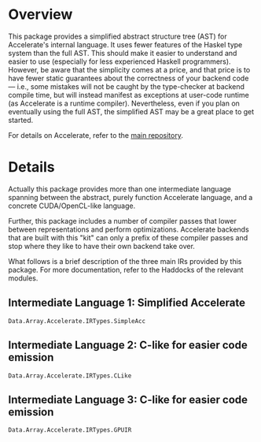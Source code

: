 Overview
================================================

This package provides a simplified abstract structure tree (AST) for
Accelerate's internal language. It uses fewer features of the Haskel
type system than the full AST.  This should make it easier to
understand and easier to use (especially for less experienced Haskell
programmers). However, be aware that the simplicity comes at a price,
and that price is to have fewer static guarantees about the
correctness of your backend code — i.e., some mistakes will not be
caught by the type-checker at backend compile time, but will instead
manifest as exceptions at user-code runtime (as Accelerate is a
runtime compiler). Nevertheless, even if you plan on eventually using
the full AST, the simplified AST may be a great place to get started.

For details on Accelerate, refer to the [main repository][GitHub].

  [GitHub]: https://github.com/AccelerateHS/accelerate


Details
================================================

Actually this package provides more than one intermediate language
spanning between the abstract, purely function Accelerate language,
and a concrete CUDA/OpenCL-like language.

Further, this package includes a number of compiler passes that lower between
representations and perform optimizations.  Accelerate backends that are built
with this "kit" can only a prefix of these compiler passes and stop where they
like to have their own backend take over.

What follows is a brief description of the three main IRs provided by this
package.  For more documentation, refer to the Haddocks of the relevant modules.


Intermediate Language 1: Simplified Accelerate
----------------------------------------------

    Data.Array.Accelerate.IRTypes.SimpleAcc


Intermediate Language 2: C-like for easier code emission
--------------------------------------------------------

    Data.Array.Accelerate.IRTypes.CLike


Intermediate Language 3: C-like for easier code emission
--------------------------------------------------------

    Data.Array.Accelerate.IRTypes.GPUIR

